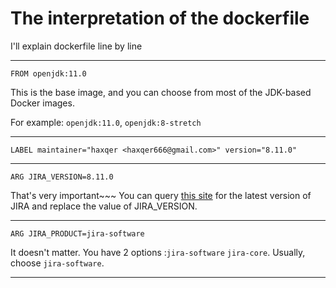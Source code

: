 # The interpretation of the dockerfile

I'll explain dockerfile line by line

---

`FROM openjdk:11.0`

This is the base image, and you can choose from most of the JDK-based Docker images.

For example: `openjdk:11.0`, `openjdk:8-stretch`

---

`LABEL maintainer="haxqer <haxqer666@gmail.com>" version="8.11.0"`



---

`ARG JIRA_VERSION=8.11.0`

That's very important~~~
You can query [this site](https://www.atlassian.com/software/jira/download) for the latest version of JIRA and replace the value of JIRA_VERSION.


---

`ARG JIRA_PRODUCT=jira-software`

It doesn't matter.
You have 2 options :`jira-software` `jira-core`. Usually, choose `jira-software`.

---

